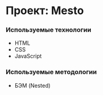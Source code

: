 # Проект: Mesto

### Используемые технологии

* HTML
* CSS
* JavaScript
### Используемые методологии
 * БЭМ (Nested)

